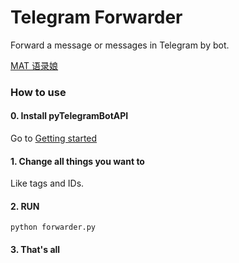 # Telegram Forwarder
Forward a message or messages in Telegram by bot.

[MAT 语录娘](https://telegram.me/matpin_bot)

### How to use

#### 0. Install pyTelegramBotAPI

Go to [Getting started](https://github.com/eternnoir/pyTelegramBotAPI#getting-started)

#### 1. Change all things you want to

Like tags and IDs.

#### 2. RUN

```shell
python forwarder.py
```

#### 3. That's all